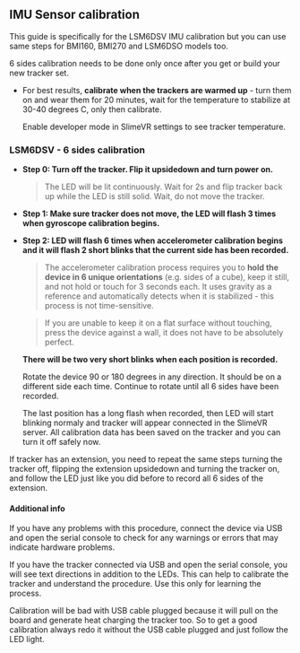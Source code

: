 ## IMU Sensor calibration

This guide is specifically for the LSM6DSV IMU calibration but you can use same steps for BMI160, BMI270 and LSM6DSO models too. 

6 sides calibration needs to be done only once after you get or build your new tracker set.

  - For best results, **calibrate when the trackers are warmed up** - turn them on and wear them for 20 minutes,
    wait for the temperature to stabilize at 30-40 degrees C, only then calibrate.

    Enable developer mode in SlimeVR settings to see tracker temperature.

### LSM6DSV - 6 sides calibration

  - **Step 0: Turn off the tracker. Flip it upsidedown and turn power on.**
    
    > The LED will be lit continuously. Wait for 2s and flip tracker back up while the LED is still solid. Wait, do not move the tracker.
    
  - **Step 1: Make sure tracker does not move, the LED will flash 3 times when gyroscope calibration begins.**
    
  - **Step 2: LED will flash 6 times when accelerometer calibration begins and it will flash 2 short blinks that the current side has been recorded.**

    > The accelerometer calibration process requires you to **hold the device in 6 unique orientations** (e.g. sides of a cube),
    > keep it still, and not hold or touch for 3 seconds each. It uses gravity as a reference and automatically detects when it is stabilized - this process is not time-sensitive.

    > If you are unable to keep it on a flat surface without touching, press the device against a wall, it does not have to be absolutely perfect.

    **There will be two very short blinks when each position is recorded.**
    
    Rotate the device 90 or 180 degrees in any direction. It should be on a different side each time. Continue to rotate until all 6 sides have been recorded.
    
    The last position has a long flash when recorded, then LED will start blinking normaly and tracker will appear connected in the SlimeVR server. All calibration data has been saved on the tracker and you can turn it off safely now. 

If tracker has an extension, you need to repeat the same steps turning the tracker off, flipping the extension upsidedown and turning the tracker on, and follow the LED just like you did before to record all 6 sides of the extension.   

  #### Additional info  

   If you have any problems with this procedure, connect the device via USB and open the serial console to check for any warnings or errors that may indicate hardware problems.
  
If you have the tracker connected via USB and open the serial console, you will see text directions in addition to the LEDs. This can help to calibrate the tracker and understand the procedure. Use this only for learning the process.

Calibration will be bad with USB cable plugged because it will pull on the board and generate heat charging the tracker too. So to get a good calibration always redo it without the USB cable plugged and just follow the LED light.



